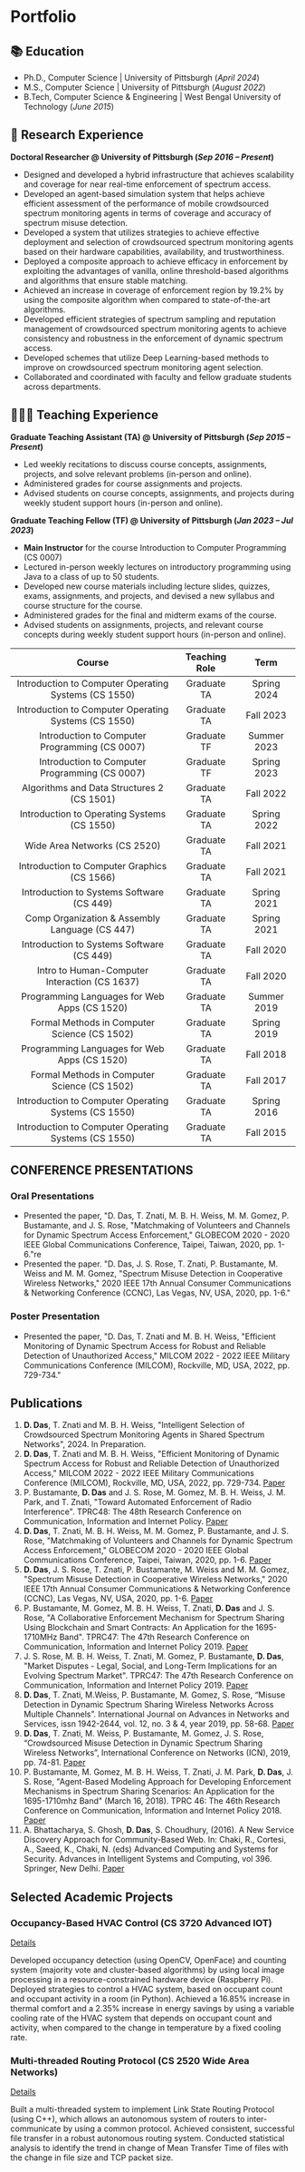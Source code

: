 # Portfolio

## 📚 Education
- Ph.D., Computer Science | University of Pittsburgh (_April 2024_)								       		
- M.S., Computer Science	| University of Pittsburgh (_August 2022_)	 			        		
- B.Tech, Computer Science & Engineering | West Bengal University of Technology (_June 2015_)

## 🔬 Research Experience
**Doctoral Researcher @ University of Pittsburgh (_Sep 2016 – Present_)**
- Designed and developed a hybrid infrastructure that achieves scalability and coverage for near real-time enforcement of spectrum access.
- Developed an agent-based simulation system that helps achieve efficient assessment of the performance of mobile crowdsourced spectrum monitoring agents in terms of coverage and accuracy of spectrum misuse detection.
- Developed a system that utilizes strategies to achieve effective deployment and selection of crowdsourced spectrum monitoring agents based on their hardware capabilities, availability, and trustworthiness.
- Deployed a composite approach to achieve efficacy in enforcement by exploiting the advantages of vanilla, online threshold-based algorithms and algorithms that ensure stable matching. 
- Achieved an increase in coverage of enforcement region by 19.2% by using the composite algorithm when compared to state-of-the-art algorithms.
- Developed efficient strategies of spectrum sampling and reputation management of crowdsourced spectrum monitoring agents to achieve consistency and robustness in the enforcement of dynamic spectrum access.
- Developed schemes that utilize Deep Learning-based methods to improve on crowdsourced spectrum monitoring agent selection.
- Collaborated and coordinated with faculty and fellow graduate students across departments.

## 👨🏻‍🏫 Teaching Experience
**Graduate Teaching Assistant (TA) @ University of Pittsburgh (_Sep 2015 – Present_)**
- Led weekly recitations to discuss course concepts, assignments, projects, and solve relevant problems (in-person and online).
- Administered grades for course assignments and projects.
- Advised students on course concepts, assignments, and projects during weekly student support hours (in-person and online).

**Graduate Teaching Fellow (TF) @ University of Pittsburgh (_Jan 2023 – Jul 2023_)**
- **Main Instructor** for the course Introduction to Computer Programming (CS 0007)
- Lectured in-person weekly lectures on introductory programming using Java to a class of up to 50 students.
- Developed new course materials including lecture slides, quizzes, exams, assignments, and projects, and devised a new syllabus and course structure for the course.
- Administered grades for the final and midterm exams of the course.
- Advised students on assignments, projects, and relevant course concepts during weekly student support hours (in-person and online).



| Course                                               |   Teaching Role           |     Term            |
| :---------------:                                    | :------:                  | :---:               |
| Introduction to Computer Operating Systems (CS 1550) |   Graduate TA             | Spring 2024         |
| Introduction to Computer Operating Systems (CS 1550) |   Graduate TA             | Fall 2023           |
| Introduction to Computer Programming (CS 0007)       |   Graduate TF             | Summer 2023         |
| Introduction to Computer Programming (CS 0007)       |   Graduate TF             | Spring 2023         |
| Algorithms and Data Structures 2 (CS 1501)           |   Graduate TA             | Fall 2022           |
| Introduction to Operating Systems (CS 1550)          |   Graduate TA             | Spring 2022         |
| Wide Area Networks (CS 2520)                         |   Graduate TA             | Fall 2021           |
| Introduction to Computer Graphics (CS 1566)          |   Graduate TA             | Fall 2021           |
| Introduction to Systems Software (CS 449)            |   Graduate TA             | Spring 2021         |
| Comp Organization & Assembly Language (CS 447)       |   Graduate TA             | Spring 2021         |
| Introduction to Systems Software (CS 449)            |   Graduate TA             | Fall 2020           |
| Intro to Human-Computer Interaction (CS 1637)        |   Graduate TA             | Fall 2020           |
| Programming Languages for Web Apps (CS 1520)         |   Graduate TA             | Summer 2019         |
| Formal Methods in Computer Science (CS 1502)         |   Graduate TA             | Spring 2019         |
| Programming Languages for Web Apps (CS 1520)         |   Graduate TA             | Fall 2018           |
| Formal Methods in Computer Science (CS 1502)         |   Graduate TA             | Fall 2017           |
| Introduction to Computer Operating Systems (CS 1550) |   Graduate TA             | Spring 2016         |
| Introduction to Computer Operating Systems (CS 1550) |   Graduate TA             | Fall 2015           |



## CONFERENCE PRESENTATIONS ##
### Oral Presentations ###
-  Presented the paper, "D. Das, T. Znati, M. B. H. Weiss, M. M. Gomez, P. Bustamante, and J. S. Rose, "Matchmaking of Volunteers and Channels for Dynamic Spectrum Access Enforcement," GLOBECOM 2020 - 2020 IEEE Global Communications Conference, Taipei, Taiwan, 2020, pp. 1-6."re
-  Presented the paper. "D. Das, J. S. Rose, T. Znati, P. Bustamante, M. Weiss and M. M. Gomez, "Spectrum Misuse Detection in Cooperative Wireless Networks," 2020 IEEE 17th Annual Consumer Communications & Networking Conference (CCNC), Las Vegas, NV, USA, 2020, pp. 1-6."

### Poster Presentation ###
- Presented the paper, "D. Das, T. Znati and M. B. H. Weiss, "Efficient Monitoring of Dynamic Spectrum Access for Robust and Reliable Detection of Unauthorized Access," MILCOM 2022 - 2022 IEEE Military Communications Conference (MILCOM), Rockville, MD, USA, 2022, pp. 729-734."


## Publications

1. **D. Das**, T. Znati and M. B. H. Weiss, "Intelligent Selection of Crowdsourced Spectrum Monitoring Agents in Shared Spectrum Networks", 2024. In Preparation.
2. **D. Das**, T. Znati and M. B. H. Weiss, "Efficient Monitoring of Dynamic Spectrum Access for Robust and Reliable Detection of Unauthorized Access," MILCOM 2022 - 2022 IEEE Military Communications Conference (MILCOM), Rockville, MD, USA, 2022, pp. 729-734. [Paper](https://ieeexplore.ieee.org/document/10017939)
3. P. Bustamante, **D. Das** and J. S. Rose, M. Gomez, M. B. H. Weiss, J. M. Park, and T. Znati, "Toward Automated Enforcement of Radio Interference". TPRC48: The 48th Research Conference on Communication, Information and Internet Policy. [Paper](https://papers.ssrn.com/sol3/papers.cfm?abstract_id=3749751)
4. **D. Das**, T. Znati, M. B. H. Weiss, M. M. Gomez, P. Bustamante, and J. S. Rose, "Matchmaking of Volunteers and Channels for Dynamic Spectrum Access Enforcement," GLOBECOM 2020 - 2020 IEEE Global Communications Conference, Taipei, Taiwan, 2020, pp. 1-6. [Paper](https://ieeexplore.ieee.org/document/9322635)
5. **D. Das**, J. S. Rose, T. Znati, P. Bustamante, M. Weiss and M. M. Gomez, "Spectrum Misuse Detection in Cooperative Wireless Networks," 2020 IEEE 17th Annual Consumer Communications & Networking Conference (CCNC), Las Vegas, NV, USA, 2020, pp. 1-6. [Paper](https://ieeexplore.ieee.org/abstract/document/9045655)
6. P. Bustamante, M. Gomez, M. B. H. Weiss, T. Znati, **D. Das** and J. S. Rose, "A Collaborative Enforcement Mechanism for Spectrum Sharing Using Blockchain and Smart Contracts: An Application for the 1695-1710MHz Band". TPRC47: The 47th Research Conference on Communication, Information and Internet Policy 2019. [Paper](https://papers.ssrn.com/sol3/papers.cfm?abstract_id=3427469)
7. J. S. Rose, M. B. H. Weiss, T. Znati, M. Gomez, P. Bustamante, **D. Das**, "Market Disputes - Legal, Social, and Long-Term Implications for an Evolving Spectrum Market". TPRC47: The 47th Research Conference on Communication, Information and Internet Policy 2019. [Paper](https://papers.ssrn.com/sol3/papers.cfm?abstract_id=3429406)
8. **D. Das**, T. Znati, M.Weiss, P. Bustamante, M. Gomez, S. Rose, “Misuse Detection in Dynamic Spectrum Sharing Wireless Networks Across Multiple Channels”. International Journal on Advances in Networks and Services, issn 1942-2644, vol. 12, no. 3 & 4, year 2019, pp. 58-68. [Paper](http://www.iariajournals.org/networks_and_services/netser_v12_n34_2019_paged.pdf#page=31)
9. **D. Das**, T. Znati, M. Weiss, P. Bustamante, M. Gomez, J. S. Rose, “Crowdsourced Misuse Detection in Dynamic Spectrum Sharing Wireless Networks”, International Conference on Networks (ICN), 2019, pp. 74-81. [Paper](https://personales.upv.es/thinkmind/dl/conferences/icn/icn_2019/icn_2019_5_30_30049.pdf)
10. P. Bustamante, M. Gomez, M. B. H. Weiss, T. Znati, J. M. Park, **D. Das**, J. S. Rose, "Agent-Based Modeling Approach for Developing Enforcement Mechanisms in Spectrum Sharing Scenarios: An Application for the 1695-1710mhz Band" (March 16, 2018). TPRC 46: The 46th Research Conference on Communication, Information and Internet Policy 2018. [Paper](https://papers.ssrn.com/sol3/papers.cfm?abstract_id=3142122)
11. A. Bhattacharya, S. Ghosh, **D. Das**, S. Choudhury, (2016). A New Service Discovery Approach for Community-Based Web. In: Chaki, R., Cortesi, A., Saeed, K., Chaki, N. (eds) Advanced Computing and Systems for Security. Advances in Intelligent Systems and Computing, vol 396. Springer, New Delhi. [Paper](https://link.springer.com/chapter/10.1007/978-81-322-2653-6_10)


## Selected Academic Projects
### Occupancy-Based HVAC Control (CS 3720 Advanced IOT)
[Details](https://github.com/debarun101/CS-3720-Advanced-Topics-in-IOT/blob/main/Final_Report.pdf)

Developed occupancy detection (using OpenCV, OpenFace) and counting system (majority vote and cluster-based algorithms) by using local image processing in a resource-constrained hardware device (Raspberry Pi). Deployed strategies to control a HVAC system, based on occupant count and occupant activity in a room (in Python). Achieved a 16.85% increase in thermal comfort and a 2.35% increase in energy savings by using a variable cooling rate of the HVAC system that depends on occupant count and activity, when compared to the change in temperature by a fixed cooling rate.



### Multi-threaded Routing Protocol (CS 2520 Wide Area Networks)
[Details](https://github.com/debarun101/CS2520/blob/main/Project_Report.PDF)

Built a multi-threaded system to implement Link State Routing Protocol (using C++), which allows an autonomous system of routers to inter-communicate by using a common protocol. Achieved consistent, successful file transfer in a robust autonomous routing system. Conducted statistical analysis to identify the trend in change of Mean Transfer Time of files with the change in file size and TCP packet size.


